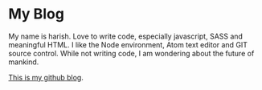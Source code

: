 # My Blog

My name is harish.
Love to write code, especially javascript, SASS and meaningful HTML.
I like the Node environment, Atom text editor and GIT source control.
While not writing code, I am wondering about the future of mankind.

[This is my github blog](http://blenderous.github.io).
